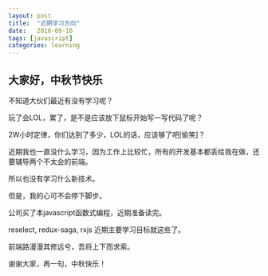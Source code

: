```yaml
---
layout: post
title:  "近期学习方向"
date:   2016-09-16
tags: [javascript]
categories: learning
---
```


## 大家好，中秋节快乐

不知道大伙们最近有没有学习呢？

玩了会LOL，累了，是不是应该放下鼠标开始写一写代码了呢？

2W小时定律，你们达到了多少，LOL的话，应该够了吧[偷笑]？

近期我也一直没什么学习，因为工作上比较忙，所有的开发基本都丢给我在做，还要辅导两个不太会的前端。

所以也没有学习什么新技术。

但是，我的心可不会停下脚步。

公司买了本javascript函数式编程，近期准备读完。

reselect, redux-saga, rxjs 近期主要学习目标就这些了。

前端路漫漫其修远兮，吾将上下而求索。

谢谢大家，再一句，中秋快乐！